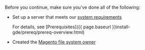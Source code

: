 <div markdown="1">

Before you continue, make sure you've done all of the following:

*	Set up a server that meets our [system requirements]({{page.baseurl}}install-gde/system-requirements.html})

	For details, see [Prerequisites]({{ page.baseurl }}install-gde/prereq/prereq-overview.html)
*	Created the [Magento file system owner]({{page.baseurl}}install-gde/prereq/file-sys-perms-over.html)